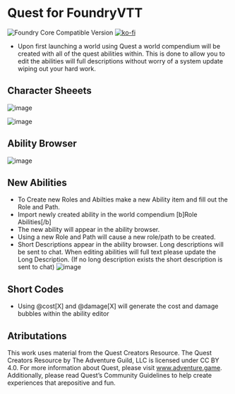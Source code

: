 # Quest for FoundryVTT

![Foundry Core Compatible Version](https://img.shields.io/badge/dynamic/json?color=orange&label=Foundry%20Version&query=compatibleCoreVersion&url=https%3A%2F%2Fraw.githubusercontent.com%2Fjsavko%2Ffoundryvtt-quest%2Fmain%2Fsystem.json)
[![ko-fi](https://img.shields.io/badge/-Buy%20me%20a%20beer-orange)](https://ko-fi.com/lostphoenix)

-   Upon first launching a world using Quest a world compendium will be created with all of the quest abilities within. This is done to allow you to edit the abilities will full descriptions without worry of a system update wiping out your hard work.

## Character Sheeets

![image](https://user-images.githubusercontent.com/192591/146588147-4517696e-e537-48e7-b0ec-30c9d9b1894c.png)

![image](https://user-images.githubusercontent.com/192591/146588187-029ce944-aa00-4f24-9227-c0ef94fc2f22.png)

## Ability Browser

![image](https://user-images.githubusercontent.com/192591/146588248-838962e5-286c-47ea-b430-7aa2ab49593d.png)

## New Abilities

-   To Create new Roles and Abilties make a new Ability item and fill out the Role and Path.
-   Import newly created ability in the world compendium [b]Role Abilities[/b]
-   The new ability will appear in the ability browser.
-   Using a new Role and Path will cause a new role/path to be created.
-   Short Descriptions appear in the ability browser. Long descriptions will be sent to chat. When editing abilities will full text please update the Long Description. (If no long description exists the short description is sent to chat)
    ![image](https://user-images.githubusercontent.com/192591/146589229-e0fb35e0-c43c-4376-a215-5f4b981b6a26.png)

## Short Codes

-   Using @cost[X] and @damage[X] will generate the cost and damage bubbles within the ability editor

## Atributations

This work uses material from the Quest Creators Resource. The Quest Creators Resource by The Adventure Guild, LLC is licensed under CC BY 4.0. For more information about Quest, please visit www.adventure.game.
Additionally, please read Quest’s Community Guidelines to help create experiences that arepositive and fun.
